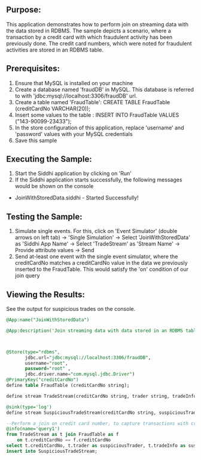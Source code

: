 

## Purpose:
This application demonstrates how to perform join on streaming data with the data stored in RDBMS. The sample depicts a scenario, where a transaction by a credit card with which fraudulent activity has been previously done. The credit card numbers, which were noted for fraudulent activities are stored in an RDBMS table.

## Prerequisites:
1) Ensure that MySQL is installed on your machine
2) Create a database named 'fraudDB' in MySQL. This database is referred to with 'jdbc:mysql://localhost:3306/fraudDB' url.
3) Create a table named 'FraudTable': CREATE TABLE FraudTable (creditCardNo VARCHAR(20));
4) Insert some values to the table : INSERT INTO FraudTable VALUES ("143-90099-23433");
5) In the store configuration of this application, replace 'username' and 'password' values with your MySQL credentials
4) Save this sample

## Executing the Sample:
1) Start the Siddhi application by clicking on 'Run'
2) If the Siddhi application starts successfully, the following messages would be shown on the console
* JoinWithStoredData.siddhi - Started Successfully!

## Testing the Sample:
1) Simulate single events. For this, click on 'Event Simulator' (double arrows on left tab) -> 'Single Simulation' -> Select 'JoinWithStoredData' as 'Siddhi App Name' -> Select 'TradeStream' as 'Stream Name' -> Provide attribute values -> Send
2) Send at-least one event with the single event simulator, where the creditCardNo matches a creditCardNo value in the data we previously inserted to the FraudTable. This would satisfy the 'on' condition of our join query

## Viewing the Results:
See the output for suspicious trades on the console.


```sql
@App:name("JoinWithStoredData")

@App:description('Join streaming data with data stored in an RDBMS table')



@Store(type="rdbms",
       jdbc.url="jdbc:mysql://localhost:3306/fraudDB",
       username="root",
       password="root" ,
       jdbc.driver.name="com.mysql.jdbc.Driver")
@PrimaryKey("creditCardNo")
define table FraudTable (creditCardNo string);

define stream TradeStream(creditCardNo string, trader string, tradeInfo string);

@sink(type='log')
define stream SuspiciousTradeStream(creditCardNo string, suspiciousTrader string, suspiciousInfoTrade string);

--Perform a join on credit card number, to capture transactions with credit cards that have previously been used for fraudulent activity
@info(name='query1')
from TradeStream as t join FraudTable as f
    on t.creditCardNo == f.creditCardNo
select t.creditCardNo, t.trader as suspiciousTrader, t.tradeInfo as suspiciousInfoTrade
insert into SuspiciousTradeStream;
```
